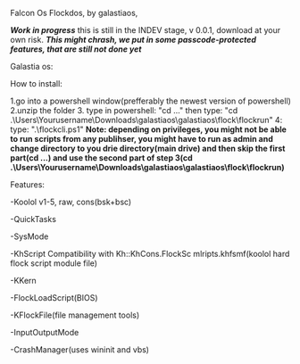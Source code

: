 Falcon Os Flockdos, by galastiaos, 

***Work in progress***
this is still in the INDEV stage, v 0.0.1, download at your own risk.
***This might chrash, we put in some passcode-protected features, that are still not done yet***

Galastia os:

How to install:

1.go into a powershell window(prefferably the newest version of powershell)
2.unzip the folder
3. type in powershell: "cd ..." then type: "cd .\Users\Yourusername\Downloads\galastiaos\galastiaos\flock\flockrun"
4: type: ".\flockcli.ps1" 
**Note: depending on privileges, you might not be able to run scripts from any publihser, you might have to run as admin and change directory to you drie directory(main drive) and then skip the first part(cd ...) and use the second part of step 3(cd .\Users\Yourusername\Downloads\galastiaos\galastiaos\flock\flockrun)**

Features:

-Koolol v1-5, raw, cons(bsk+bsc) 

-QuickTasks 

-SysMode 

-KhScript Compatibility with Kh::KhCons.FlockSc mlripts.khfsmf(koolol hard flock script module file) 

-KKern 

-FlockLoadScript(BIOS) 

-KFlockFile(file management tools)

-InputOutputMode

-CrashManager(uses wininit and vbs)
